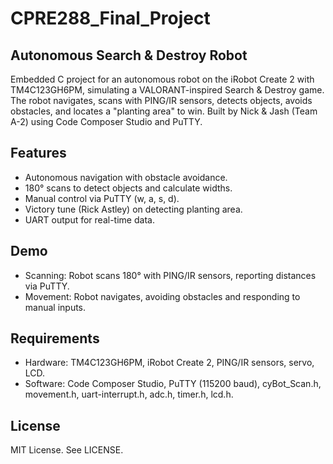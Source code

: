 # CPRE288_Final_Project

## Autonomous Search & Destroy Robot
Embedded C project for an autonomous robot on the iRobot Create 2 with TM4C123GH6PM, simulating a VALORANT-inspired Search & Destroy game. The robot navigates, scans with PING/IR sensors, detects objects, avoids obstacles, and locates a "planting area" to win. Built by Nick & Jash (Team A-2) using Code Composer Studio and PuTTY.

## Features
- Autonomous navigation with obstacle avoidance.
- 180° scans to detect objects and calculate widths.
- Manual control via PuTTY (w, a, s, d).
- Victory tune (Rick Astley) on detecting planting area.
- UART output for real-time data.

## Demo
- Scanning: Robot scans 180° with PING/IR sensors, reporting distances via PuTTY.
- Movement: Robot navigates, avoiding obstacles and responding to manual inputs.

## Requirements
- Hardware: TM4C123GH6PM, iRobot Create 2, PING/IR sensors, servo, LCD.
- Software: Code Composer Studio, PuTTY (115200 baud), cyBot_Scan.h, movement.h, uart-interrupt.h, adc.h, timer.h, lcd.h.

## License
MIT License. See LICENSE.
